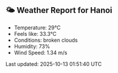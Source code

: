 <!-- WEATHER-START -->
## 🌤 Weather Report for Hanoi

- Temperature: 29°C
- Feels like: 33.3°C
- Conditions: broken clouds
- Humidity: 73%
- Wind Speed: 1.34 m/s

Last updated: 2025-10-13 01:51:40 UTC
<!-- WEATHER-END -->
